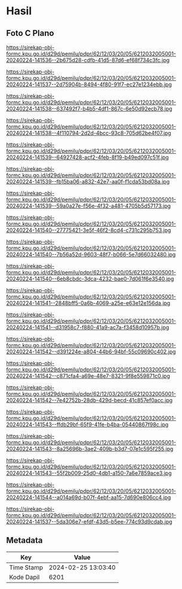 # Hasil

## Foto C Plano

https://sirekap-obj-formc.kpu.go.id/d29d/pemilu/pdpr/62/12/03/20/05/6212032005001-20240224-141536--2b675d28-cdfb-41d5-87d6-ef68f734c3fc.jpg

https://sirekap-obj-formc.kpu.go.id/d29d/pemilu/pdpr/62/12/03/20/05/6212032005001-20240224-141537--2d75904b-8494-4f80-91f7-ec27e1234ebb.jpg

https://sirekap-obj-formc.kpu.go.id/d29d/pemilu/pdpr/62/12/03/20/05/6212032005001-20240224-141538--637492f7-b4b5-4df1-867c-6e50d92ecb78.jpg

https://sirekap-obj-formc.kpu.go.id/d29d/pemilu/pdpr/62/12/03/20/05/6212032005001-20240224-141538--4f110794-2d2d-4bcc-93c8-705d62be4f07.jpg

https://sirekap-obj-formc.kpu.go.id/d29d/pemilu/pdpr/62/12/03/20/05/6212032005001-20240224-141539--64927428-acf2-4feb-8f19-b49ed097c51f.jpg

https://sirekap-obj-formc.kpu.go.id/d29d/pemilu/pdpr/62/12/03/20/05/6212032005001-20240224-141539--fb15ba06-a832-42e7-aa0f-f1cda53bd08a.jpg

https://sirekap-obj-formc.kpu.go.id/d29d/pemilu/pdpr/62/12/03/20/05/6212032005001-20240224-141539--59a0a27e-f56e-4f32-a481-4705b5d57173.jpg

https://sirekap-obj-formc.kpu.go.id/d29d/pemilu/pdpr/62/12/03/20/05/6212032005001-20240224-141540--27775421-3e5f-46f2-8cd4-c731c295b753.jpg

https://sirekap-obj-formc.kpu.go.id/d29d/pemilu/pdpr/62/12/03/20/05/6212032005001-20240224-141540--7b56a52d-9603-48f7-b066-5e7d66032480.jpg

https://sirekap-obj-formc.kpu.go.id/d29d/pemilu/pdpr/62/12/03/20/05/6212032005001-20240224-141540--6eb8cbdc-3dca-4232-bae0-7d061f6e3540.jpg

https://sirekap-obj-formc.kpu.go.id/d29d/pemilu/pdpr/62/12/03/20/05/6212032005001-20240224-141541--2848bff5-0a6b-4069-a25e-e63e12e156da.jpg

https://sirekap-obj-formc.kpu.go.id/d29d/pemilu/pdpr/62/12/03/20/05/6212032005001-20240224-141541--d31958c7-f880-41a9-ac7a-f3458d10957b.jpg

https://sirekap-obj-formc.kpu.go.id/d29d/pemilu/pdpr/62/12/03/20/05/6212032005001-20240224-141542--d391224e-a804-44b6-94bf-55c09690c402.jpg

https://sirekap-obj-formc.kpu.go.id/d29d/pemilu/pdpr/62/12/03/20/05/6212032005001-20240224-141542--c871cfa4-a69e-48e7-8321-9f8e559871c0.jpg

https://sirekap-obj-formc.kpu.go.id/d29d/pemilu/pdpr/62/12/03/20/05/6212032005001-20240224-141542--7e42752b-28db-429d-becd-41c857ef0acc.jpg

https://sirekap-obj-formc.kpu.go.id/d29d/pemilu/pdpr/62/12/03/20/05/6212032005001-20240224-141543--ffdb29bf-65f9-41fe-b4ba-05440867f98c.jpg

https://sirekap-obj-formc.kpu.go.id/d29d/pemilu/pdpr/62/12/03/20/05/6212032005001-20240224-141543--8a25696b-3ae2-409b-b3d7-07e1c595f255.jpg

https://sirekap-obj-formc.kpu.go.id/d29d/pemilu/pdpr/62/12/03/20/05/6212032005001-20240224-141543--55f2b009-25d0-4db1-a150-7a6e7859ace3.jpg

https://sirekap-obj-formc.kpu.go.id/d29d/pemilu/pdpr/62/12/03/20/05/6212032005001-20240224-141544--a014a69d-b07f-4ebf-aa15-7d690e806cc4.jpg

https://sirekap-obj-formc.kpu.go.id/d29d/pemilu/pdpr/62/12/03/20/05/6212032005001-20240224-141537--5da306e7-efdf-43d5-b5ee-774c93d9cdab.jpg


## Metadata

| Key        | Value               |
| ---------- | ------------------- |
| Time Stamp | 2024-02-25 13:03:40 |
| Kode Dapil | 6201                |



